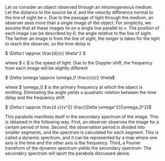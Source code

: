 Let us consider an object observed through an inhomogeneous medium. Let the distance to the source be $d$, and the velocity difference normal to the line of sight be $v$. Due to the passage of light through the medium, an observer sees more than a single image of the object. For simplicity, we assume that all these images lie on a single line parallel to $v$. The position of each image can be described by $\theta$, the angle relative to the line of sight. The farther an image is from the line of sight, the longer is takes for the light to reach the observer, so the time delay is

$ \Delta t \approx \frac{d}{c} \theta^2 $

where $ c $ is the speed of light. Due to the Doppler shift, the frequency from each image will be slightly different

$ \Delta \omega \approx \omega_0 \frac{v}{c} \theta$

where $ \omega_0 $ is the primary frequency at which the object is emitting. Eliminating the angle yields a quadratic relation between the time delay and the frequency shift

$ \Delta t \approx \frac{d c}{v^2} \frac{\Delta \omega^2}{\omega_0^2}$

This parabola manifests itself in the secondary spectrum of the image. This is obtained in the following way. First, an observer observes the image for a certain period of time. Second, the observation period is divided into smaller segments, and the spectrum is calculated for each segment. This is called a dynamic spectrum, and it can be represented by a map where one axis is the time and the other axis is the frequency. Third, a Fourier transform of the dynamic spectrum yields the secondary spectrum. The secondary spectrum will sport the parabola discussed above.